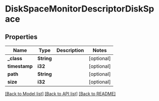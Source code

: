 # DiskSpaceMonitorDescriptorDiskSpace

## Properties
Name | Type | Description | Notes
------------ | ------------- | ------------- | -------------
**_class** | **String** |  | [optional] 
**timestamp** | **i32** |  | [optional] 
**path** | **String** |  | [optional] 
**size** | **i32** |  | [optional] 

[[Back to Model list]](../README.md#documentation-for-models) [[Back to API list]](../README.md#documentation-for-api-endpoints) [[Back to README]](../README.md)


